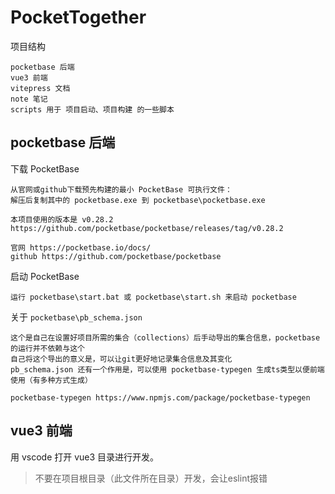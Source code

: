 # PocketTogether

项目结构
```
pocketbase 后端
vue3 前端
vitepress 文档
note 笔记
scripts 用于 项目启动、项目构建 的一些脚本
```

## pocketbase 后端
下载 PocketBase
```
从官网或github下载预先构建的最小 PocketBase 可执行文件：
解压后复制其中的 pocketbase.exe 到 pocketbase\pocketbase.exe

本项目使用的版本是 v0.28.2
https://github.com/pocketbase/pocketbase/releases/tag/v0.28.2

官网 https://pocketbase.io/docs/
github https://github.com/pocketbase/pocketbase
```

启动 PocketBase
```
运行 pocketbase\start.bat 或 pocketbase\start.sh 来启动 pocketbase
```

关于 `pocketbase\pb_schema.json`
```
这个是自己在设置好项目所需的集合（collections）后手动导出的集合信息，pocketbase的运行并不依赖与这个
自己将这个导出的意义是，可以让git更好地记录集合信息及其变化
pb_schema.json 还有一个作用是，可以使用 pocketbase-typegen 生成ts类型以便前端使用（有多种方式生成）

pocketbase-typegen https://www.npmjs.com/package/pocketbase-typegen
```

## vue3 前端
用 vscode 打开 vue3 目录进行开发。
> 不要在项目根目录（此文件所在目录）开发，会让eslint报错
